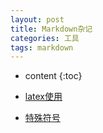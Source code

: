 ```yaml
---
layout: post
title: Markdown杂记
categories: 工具
tags: markdown
---
```


* content
{:toc}
* [latex使用](https://www.jianshu.com/p/22117d964baf)

* [特殊符号](https://www.jianshu.com/p/80ac23666a98)

